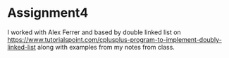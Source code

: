 # Assignment4  
I worked with Alex Ferrer and based by double linked list on https://www.tutorialspoint.com/cplusplus-program-to-implement-doubly-linked-list along with examples from my notes from class.
